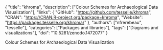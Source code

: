 {
  "title": "khroma",
  "description": ["Colour Schemes for Archaeological Data Visualization"],
  "links": {
    "GitHub": "https://github.com/tesselle/khroma",
    "CRAN": "https://CRAN.R-project.org/package=khroma",
    "Website": "https://packages.tesselle.org/khroma/"
  },
  "authors": ["nfrerebeau", "tesselle"],
  "categories": ["Packages and libraries"],
  "tags": ["Diagrams and visualizations"],
  "doi": "10.5281/zenodo.1472077"
}

<!-- Generated by csv2md.R – do not edit by hand -->

Colour Schemes for Archaeological Data Visualization